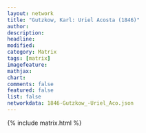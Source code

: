 ```yaml
---
layout: network
title: "Gutzkow, Karl: Uriel Acosta (1846)"
author:
description:
headline:
modified:
category: Matrix
tags: [matrix]
imagefeature: 
mathjax: 
chart: 
comments: false
featured: false
list: false
networkdata: 1846-Gutzkow_-Uriel_Aco.json
---
```

{% include matrix.html %}
